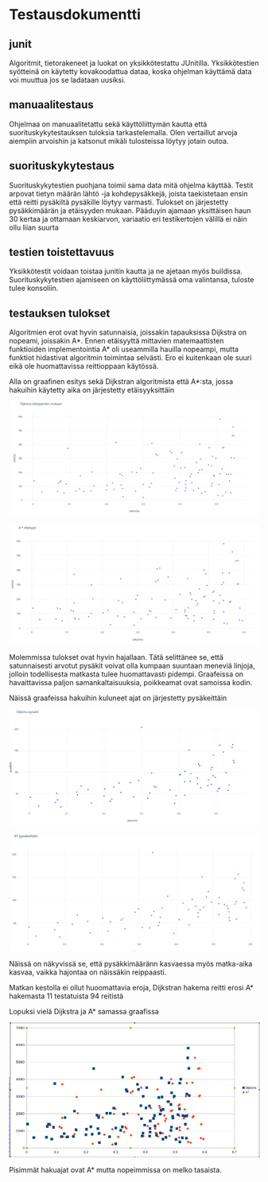 # Testausdokumentti

## junit
Algoritmit, tietorakeneet ja luokat on yksikkötestattu JUnitilla.  Yksikkötestien syötteinä on käytetty kovakoodattua dataa, koska ohjelman käyttämä data voi muuttua jos se ladataan uusiksi. 

## manuaalitestaus
Ohjelmaa on manuaalitetattu sekä käyttöliittymän kautta että suorituskykytestauksen tuloksia tarkastelemalla. Olen vertaillut arvoja aiempiin arvoishin ja katsonut mikäli tulosteissa löytyy jotain outoa. 

## suorituskykytestaus
Suorituskykytestien puohjana toimii sama data mitä ohjelma käyttää. Testit arpovat tietyn määrän lähtö -ja kohdepysäkkejä, joista taekistetaan ensin että reitti pysäkiltä pysäkille löytyy varmasti. Tulokset on järjestetty pysäkkimäärän ja etäisyyden mukaan. Pääduyin ajamaan yksittäisen haun 30 kertaa ja ottamaan keskiarvon, variaatio eri testikertojen välillä ei näin ollu liian suurta

## testien toistettavuus
Yksikkötestit voidaan toistaa junitin kautta ja ne ajetaan myös buildissa. Suorituskykytestien ajamiseen on käyttöliittymässä oma valintansa, tuloste tulee konsoliin. 

## testauksen tulokset

Algoritmien erot ovat hyvin satunnaisia, joissakin tapauksissa Dijkstra on nopeami, joissakin A*. Ennen etäisyyttä mittavien matemaattisten funktioiden implementointia A* oli useammilla hauilla nopeampi, mutta funktiot hidastivat algoritmin toimintaa selvästi. Ero ei kuitenkaan ole suuri eikä ole huomattavissa reittioppaan käytössä.

Alla on graafinen esitys sekä Dijkstran algoritmista että A*:sta, jossa hakuihin käytetty aika on järjestetty etäisyyksittäin

![dijkstra etäisyyksittäin](https://github.com/KaroliinaM/reitinhaku_Mietola/blob/master/dokumentaatio/kuvat/dijkstra_etaisyys.png)

![A* etäisyyksittäin](https://github.com/KaroliinaM/reitinhaku_Mietola/blob/master/dokumentaatio/kuvat/astar_etaisyys.png)

Molemmissa tulokset ovat hyvin hajallaan. Tätä selittänee se, että satunnaisesti arvotut pysäkit voivat olla kumpaan suuntaan meneviä linjoja, jolloin todellisesta matkasta tulee huomattavasti pidempi. Graafeissa on havaittavissa paljon samankaltaisuuksia, poikkeamat ovat samoissa kodin.

Näissä graafeissa hakuihin kuluneet ajat on järjestetty pysäkeittäin

![dijkstra pysäkeittäin](https://github.com/KaroliinaM/reitinhaku_Mietola/blob/master/dokumentaatio/kuvat/dijkstra_pysakit.png)

![A* pysäkeittäin](https://github.com/KaroliinaM/reitinhaku_Mietola/blob/master/dokumentaatio/kuvat/astar_pysakit.png)

Näissä on näkyvissä se, että pysäkkimääränn kasvaessa myös matka-aika kasvaa, vaikka hajontaa on näissäkin reippaasti.

Matkan kestolla ei ollut huoomattavia eroja, Dijkstran hakema reitti erosi A* hakemasta 11 testatuista 94 reitistä

Lopuksi vielä Dijkstra ja A* samassa graafissa

![Dikstra vs A*](https://github.com/KaroliinaM/reitinhaku_Mietola/blob/master/dokumentaatio/kuvat/dikstra_vs_astar.png)

Pisimmät hakuajat ovat A* mutta nopeimmissa on melko tasaista.





